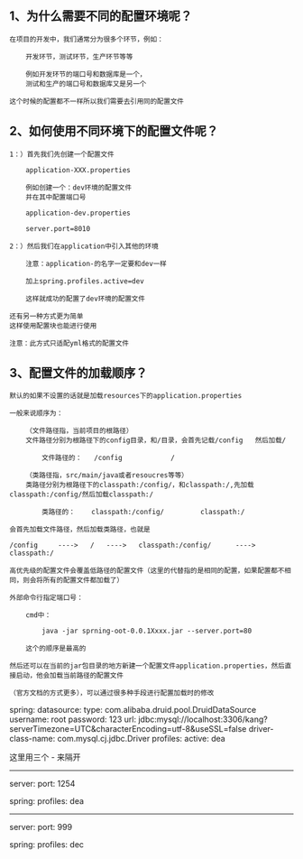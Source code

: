 ## 1、为什么需要不同的配置环境呢？

```
在项目的开发中，我们通常分为很多个环节，例如：

	开发环节，测试环节，生产环节等等

	例如开发环节的端口号和数据库是一个，
	测试和生产的端口号和数据库又是另一个  

这个时候的配置都不一样所以我们需要去引用同的配置文件
```

## 2、如何使用不同环境下的配置文件呢？

```
1：）首先我们先创建一个配置文件

	application-XXX.properties

	例如创建一个：dev环境的配置文件
	并在其中配置端口号

	application-dev.properties
```

```
	server.port=8010
```

```
2：）然后我们在application中引入其他的环境
```

```
	注意：application-的名字一定要和dev一样

	加上spring.profiles.active=dev

	这样就成功的配置了dev环境的配置文件
```





```
还有另一种方式更为简单
这样使用配置块也能进行使用

注意：此方式只适配yml格式的配置文件
```

## 3、配置文件的加载顺序？

```
默认的如果不设置的话就是加载resources下的application.properties

一般来说顺序为：
```

```
	（文件路径指，当前项目的根路径）
	文件路径分别为根路径下的config目录，和/目录，会首先记载/config   然后加载/  

		文件路径的：   /config  			/
```

```
	（类路径指，src/main/java或者resoucres等等）
	类路径分别为根路径下的classpath:/config/，和classpath:/,先加载classpath:/config/然后加载classpath:/   

		类路径的：    classpath:/config/        	classpath:/
```

```
会首先加载文件路径，然后加载类路径，也就是

/config     ---->	/	---->	classpath:/config/  	----> classpath:/
```



```
高优先级的配置文件会覆盖低路径的配置文件（这里的代替指的是相同的配置，如果配置都不相同，则会将所有的配置文件都加载了）
```

```
外部命令行指定端口号：

	cmd中：

		java -jar sprning-oot-0.0.1Xxxx.jar --server.port=80
```

```
	这个的顺序是最高的

然后还可以在当前的jar包目录的地方新建一个配置文件application.properties，然后直接启动，他会加载当前路径的配置文件

（官方文档的方式更多），可以通过很多种手段进行配置加载时的修改
```



spring:
  datasource:
    type: com.alibaba.druid.pool.DruidDataSource
    username: root
    password: 123
    url: jdbc:mysql://localhost:3306/kang?serverTimezone=UTC&characterEncoding=utf-8&useSSL=false
    driver-class-name: com.mysql.cj.jdbc.Driver
  profiles:
    active: dea

这里用三个 - 来隔开

------

server:
  port: 1254

spring:
  profiles: dea

------

server:
  port: 999

spring:
  profiles: dec

